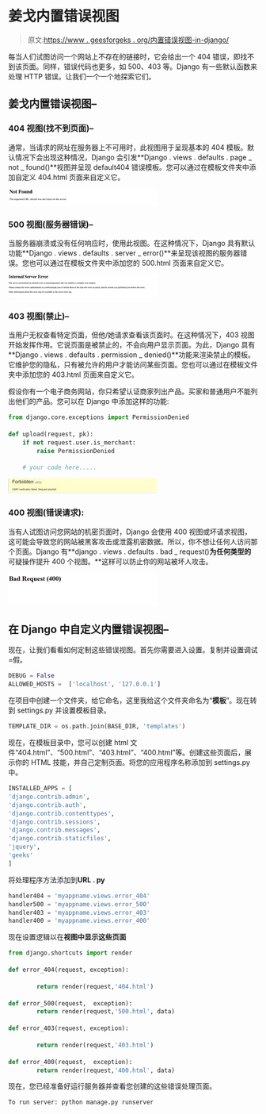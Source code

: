 # 姜戈内置错误视图

> 原文:[https://www . geesforgeks . org/内置错误视图-in-django/](https://www.geeksforgeeks.org/built-in-error-views-in-django/)

每当人们试图访问一个网站上不存在的链接时，它会给出一个 404 错误，即找不到该页面。同样，错误代码也更多，如 500、403 等。Django 有一些默认函数来处理 HTTP 错误。让我们一个一个地探索它们。

## 姜戈内置错误视图–

### 404 视图(找不到页面)–

通常，当请求的网址在服务器上不可用时，此视图用于呈现基本的 404 模板。默认情况下会出现这种情况，Django 会引发**Django . views . defaults . page _ not _ found()**视图并呈现 default404 错误模板。您可以通过在模板文件夹中添加自定义 404.html 页面来自定义它。

![](img/81b2f2e793fa7959fe75e6365680fec6.png)

### **500 视图(服务器错误)–**

当服务器崩溃或没有任何响应时，使用此视图。在这种情况下，Django 具有默认功能**Django . views . defaults . server _ error()**来呈现该视图的服务器错误。您也可以通过在模板文件夹中添加您的 500.html 页面来自定义它。

![](img/2f758690de654fc7c55e2c5c85f48f98.png)

### **403 视图(禁止)–**

当用户无权查看特定页面，但他/她请求查看该页面时。在这种情况下，403 视图开始发挥作用。它说页面是被禁止的，不会向用户显示页面。为此，Django 具有**Django . views . defaults . permission _ denied()**功能来渲染禁止的模板。它维护您的隐私，只有被允许的用户才能访问某些页面。您也可以通过在模板文件夹中添加您的 403.html 页面来自定义它。

假设你有一个电子商务网站，你只希望认证商家列出产品。买家和普通用户不能列出他们的产品。您可以在 Django 中添加这样的功能:

```py
from django.core.exceptions import PermissionDenied

def upload(request, pk):
    if not request.user.is_merchant:
        raise PermissionDenied

    # your code here.....

```

![](img/da53a81cb94f3a395ed327cb85bffc75.png)

### 400 视图(错误请求):

当有人试图访问您网站的机密页面时，Django 会使用 400 视图或坏请求视图，这可能会导致您的网站被黑客攻击或泄露机密数据。所以，你不想让任何人访问那个页面。Django 有**django . views . defaults . bad _ request()**为任何类型的**可疑操作提升 400 个视图。**这样可以防止你的网站被坏人攻击。

![](img/146115820829f7167dec01f6f18808c5.png)

## 在 Django 中自定义内置错误视图–

现在，让我们看看如何定制这些错误视图。首先你需要进入设置。复制并设置调试=假。

```py
DEBUG = False
ALLOWED_HOSTS =  ['localhost', '127.0.0.1']

```

在项目中创建一个文件夹，给它命名，这里我给这个文件夹命名为“**模板**”。现在转到 settings.py 并设置模板目录。

```py
TEMPLATE_DIR = os.path.join(BASE_DIR, 'templates')

```

现在，在模板目录中，您可以创建 html 文件“404.html”、“500.html”、“403.html”、“400.html”等。创建这些页面后，展示你的 HTML 技能，并自己定制页面。将您的应用程序名称添加到 settings.py 中。

```py
INSTALLED_APPS = [
'django.contrib.admin',
'django.contrib.auth',
'django.contrib.contenttypes',
'django.contrib.sessions',
'django.contrib.messages',
'django.contrib.staticfiles',
'jquery',
'geeks'
]

```

将处理程序方法添加到**URL . py**

```py
handler404 = 'myappname.views.error_404'
handler500 = 'myappname.views.error_500'
handler403 = 'myappname.views.error_403'
handler400 = 'myappname.views.error_400'

```

现在设置逻辑以在**视图中显示这些页面**

```py
from django.shortcuts import render

def error_404(request, exception):

        return render(request,'404.html')

def error_500(request,  exception):
        return render(request,'500.html', data)

def error_403(request, exception):

        return render(request,'403.html')

def error_400(request,  exception):
        return render(request,'400.html', data)    

```

现在，您已经准备好运行服务器并查看您创建的这些错误处理页面。

```py
To run server: python manage.py runserver

```